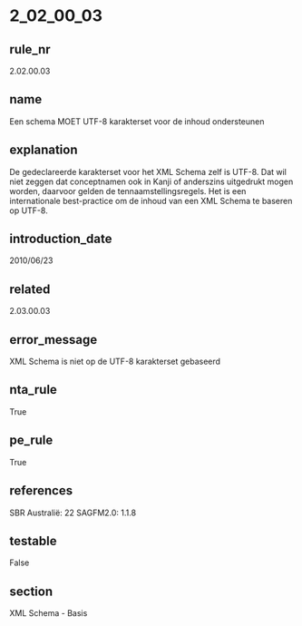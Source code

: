 # 2_02_00_03

## rule_nr
2.02.00.03

## name
Een schema MOET UTF-8 karakterset voor de inhoud ondersteunen

## explanation
De gedeclareerde karakterset voor het XML Schema zelf is UTF-8. Dat wil niet zeggen dat conceptnamen ook in Kanji of anderszins uitgedrukt mogen worden, daarvoor gelden de tennaamstellingsregels. Het is een internationale best-practice om de inhoud van een XML Schema te baseren op UTF-8.

## introduction_date
2010/06/23

## related
2.03.00.03

## error_message
XML Schema is niet op de UTF-8 karakterset gebaseerd

## nta_rule
True

## pe_rule
True

## references
SBR Australië: 22 SAGFM2.0: 1.1.8

## testable
False

## section
XML Schema - Basis


